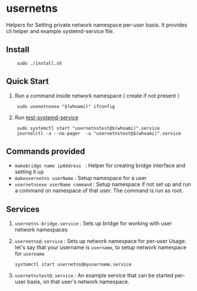 # usernetns
Helpers for Setting private network namespace per-user basis. It provides cli helper and example systemd-service file.

## Install
```
    sudo ./install.sh
```

## Quick Start
1) Run a command inside network namespace ( create if not present )
```
    sudo usenetnsexe "$(whoami)" ifconfig
```

2) Run [test-systemd-service](./lib/systemd/system/usernetnstest%40.service)
```
    sudo systemctl start "usernetnstest@$(whoami)".service
    journalctl -a --no-pager  -u "usernetnstest@$(whoami)".service
```


## Commands provided
 - `makebridge name ipAddress ` : Helper for creating bridge interface and setting it up
 - `makeusernetns userName` : Setup namespace for a user
 - `usernetnsexe userName command` : Setup namespace if not set up and run a command on  namespace of that user. The command is run as root.

## Services

1) `usernetns-bridge.service` : Sets up bridge for working with user network namespaces

2)  `usernetns@.service` : Sets  up  network namespace for per-user
    Usage: let's say that your username is `username`, to setup network namespace for `username`

    `systemctl start usernetns@myusername.service`

3) `usernetnstest@.service` : An example service that can be started per-user basis, on that user's network namespace.